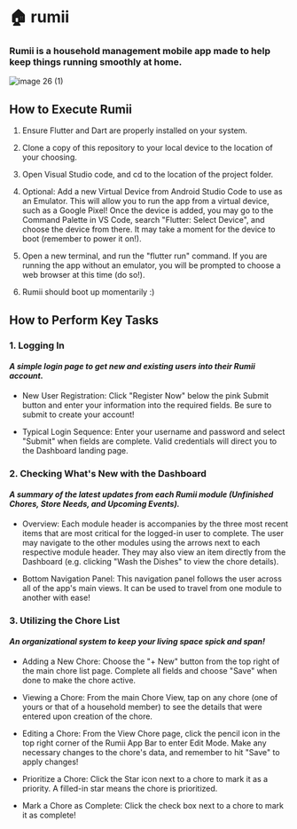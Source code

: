 # 🏠 rumii

### Rumii is a household management mobile app made to help keep things running smoothly at home.

![image 26 (1)](https://github.com/Jdd2020/rumii/assets/92334262/d3bccbef-51e2-4f67-b576-689d9ffe71d7)

## How to Execute Rumii

1. Ensure Flutter and Dart are properly installed on your system.

2. Clone a copy of this repository to your local device to the location of your choosing.

3. Open Visual Studio code, and cd to the location of the project folder.

4. Optional: Add a new Virtual Device from Android Studio Code to use as an Emulator. This will allow you to run the app from a virtual device, such as a Google Pixel! Once the device is added, you may go to the Command Palette in VS Code, search "Flutter: Select Device", and choose the device from there. It may take a moment for the device to boot (remember to power it on!).

6. Open a new terminal, and run the "flutter run" command. If you are running the app without an emulator, you will be prompted to choose a web browser at this time (do so!).

7. Rumii should boot up momentarily :)

## How to Perform Key Tasks

### 1. Logging In
#### _A simple login page to get new and existing users into their Rumii account._
+ New User Registration: Click "Register Now" below the pink Submit button and enter your information into the required fields. Be sure to submit to create your account!

+ Typical Login Sequence: Enter your username and password and select "Submit" when fields are complete. Valid credentials will direct you to the Dashboard landing page.

### 2. Checking What's New with the Dashboard
#### _A summary of the latest updates from each Rumii module (Unfinished Chores, Store Needs, and Upcoming Events)._
+ Overview: Each module header is accompanies by the three most recent items that are most critical for the logged-in user to complete. The user may navigate to the other modules using the arrows next to each respective module header. They may also view an item directly from the Dashboard (e.g. clicking "Wash the Dishes" to view the chore details).

+ Bottom Navigation Panel: This navigation panel follows the user across all of the app's main views. It can be used to travel from one module to another with ease!

### 3. Utilizing the Chore List 
#### _An organizational system to keep your living space spick and span!_
+ Adding a New Chore: Choose the "+ New" button from the top right of the main chore list page. Complete all fields and choose "Save" when done to make the chore active.

+ Viewing a Chore: From the main Chore View, tap on any chore (one of yours or that of a household member) to see the details that were entered upon creation of the chore.

+ Editing a Chore: From the View Chore page, click the pencil icon in the top right corner of the Rumii App Bar to enter Edit Mode. Make any necessary changes to the chore's data, and remember to hit "Save" to apply changes!

+ Prioritize a Chore: Click the Star icon next to a chore to mark it as a priority. A filled-in star means the chore is prioritized.

+ Mark a Chore as Complete: Click the check box next to a chore to mark it as complete!
